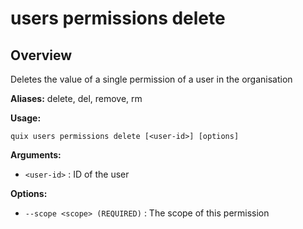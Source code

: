 # users permissions delete

## Overview

Deletes the value of a single permission of a user in the organisation

**Aliases:** delete, del, remove, rm

**Usage:**

```
quix users permissions delete [<user-id>] [options]
```

**Arguments:**

- `<user-id>` : ID of the user

**Options:**

- `--scope <scope> (REQUIRED)` : The scope of this permission

